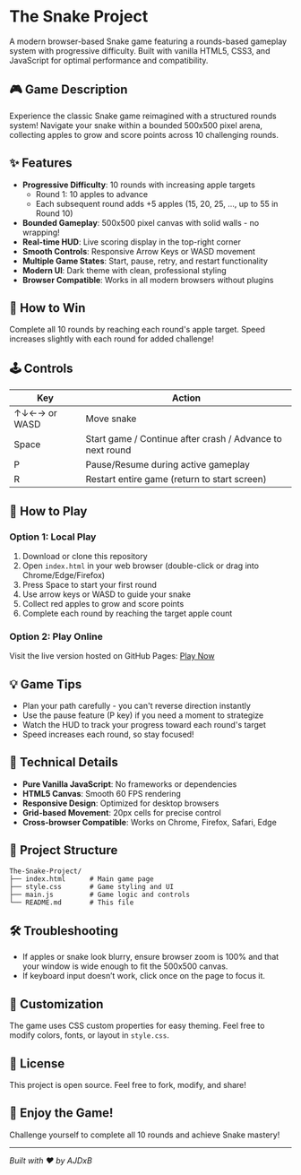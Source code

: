 # The Snake Project

A modern browser-based Snake game featuring a rounds-based gameplay system with progressive difficulty. Built with vanilla HTML5, CSS3, and JavaScript for optimal performance and compatibility.

## 🎮 Game Description

Experience the classic Snake game reimagined with a structured rounds system! Navigate your snake within a bounded 500x500 pixel arena, collecting apples to grow and score points across 10 challenging rounds.

## ✨ Features

- **Progressive Difficulty**: 10 rounds with increasing apple targets
  - Round 1: 10 apples to advance
  - Each subsequent round adds +5 apples (15, 20, 25, ..., up to 55 in Round 10)
- **Bounded Gameplay**: 500x500 pixel canvas with solid walls - no wrapping!
- **Real-time HUD**: Live scoring display in the top-right corner
- **Smooth Controls**: Responsive Arrow Keys or WASD movement
- **Multiple Game States**: Start, pause, retry, and restart functionality
- **Modern UI**: Dark theme with clean, professional styling
- **Browser Compatible**: Works in all modern browsers without plugins

## 🎯 How to Win

Complete all 10 rounds by reaching each round's apple target. Speed increases slightly with each round for added challenge!

## 🕹️ Controls

| Key | Action |
|-----|--------|
| ↑↓←→ or WASD | Move snake |
| Space | Start game / Continue after crash / Advance to next round |
| P | Pause/Resume during active gameplay |
| R | Restart entire game (return to start screen) |

## 🚀 How to Play

### Option 1: Local Play
1. Download or clone this repository
2. Open `index.html` in your web browser (double-click or drag into Chrome/Edge/Firefox)
3. Press Space to start your first round
4. Use arrow keys or WASD to guide your snake
5. Collect red apples to grow and score points
6. Complete each round by reaching the target apple count

### Option 2: Play Online
Visit the live version hosted on GitHub Pages: [Play Now](https://ajdxb.github.io/The-Snake-Project/)

## 💡 Game Tips

- Plan your path carefully - you can't reverse direction instantly
- Use the pause feature (P key) if you need a moment to strategize
- Watch the HUD to track your progress toward each round's target
- Speed increases each round, so stay focused!

## 🔧 Technical Details

- **Pure Vanilla JavaScript**: No frameworks or dependencies
- **HTML5 Canvas**: Smooth 60 FPS rendering
- **Responsive Design**: Optimized for desktop browsers
- **Grid-based Movement**: 20px cells for precise control
- **Cross-browser Compatible**: Works on Chrome, Firefox, Safari, Edge

## 📁 Project Structure

```
The-Snake-Project/
├── index.html      # Main game page
├── style.css       # Game styling and UI
├── main.js         # Game logic and controls
└── README.md       # This file
```

## 🛠️ Troubleshooting
- If apples or snake look blurry, ensure browser zoom is 100% and that your window is wide enough to fit the 500x500 canvas.
- If keyboard input doesn’t work, click once on the page to focus it.

## 🎨 Customization

The game uses CSS custom properties for easy theming. Feel free to modify colors, fonts, or layout in `style.css`.

## 📜 License

This project is open source. Feel free to fork, modify, and share!

## 🐍 Enjoy the Game!

Challenge yourself to complete all 10 rounds and achieve Snake mastery! 

---
*Built with ❤️ by AJDxB*